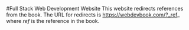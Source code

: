 #Full Stack Web Development Website
This website redirects references from the book.
The URL for redirects is https://webdevbook.com/?_ref_
where _ref_ is the reference in the book.